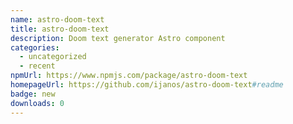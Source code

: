 ```yaml
---
name: astro-doom-text
title: astro-doom-text
description: Doom text generator Astro component
categories:
  - uncategorized
  - recent
npmUrl: https://www.npmjs.com/package/astro-doom-text
homepageUrl: https://github.com/ijanos/astro-doom-text#readme
badge: new
downloads: 0
---
```

